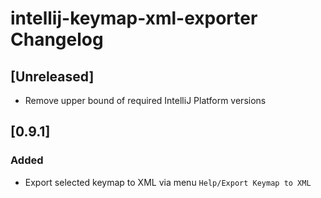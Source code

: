 # intellij-keymap-xml-exporter Changelog

## [Unreleased]
- Remove upper bound of required IntelliJ Platform versions

## [0.9.1]
### Added
- Export selected keymap to XML via menu `Help/Export Keymap to XML`

